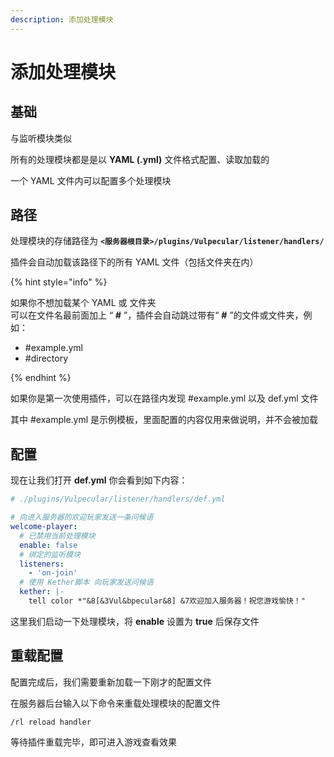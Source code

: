 ```yaml
---
description: 添加处理模块
---
```


# 添加处理模块

## 基础

与监听模块类似

所有的处理模块都是是以 **YAML (.yml)** 文件格式配置、读取加载的

一个 YAML 文件内可以配置多个处理模块

## 路径

处理模块的存储路径为 **`<服务器根目录>/plugins/Vulpecular/listener/handlers/`**

插件会自动加载该路径下的所有 YAML 文件（包括文件夹在内）

{% hint style="info" %}

如果你不想加载某个 YAML 或 文件夹<br>
可以在文件名最前面加上 “ **#** ”，插件会自动跳过带有“ **#** ”的文件或文件夹，例如：
- #example.yml
- #directory

{% endhint %}

如果你是第一次使用插件，可以在路径内发现 #example.yml 以及 def.yml 文件

其中 #example.yml 是示例模板，里面配置的内容仅用来做说明，并不会被加载

## 配置

现在让我们打开 **def.yml** 你会看到如下内容：
```yaml
# ./plugins/Vulpecular/listener/handlers/def.yml

# 向进入服务器的欢迎玩家发送一条问候语
welcome-player:
  # 已禁用当前处理模块
  enable: false
  # 绑定的监听模块
  listeners:
    - 'on-join'
  # 使用 Kether脚本 向玩家发送问候语
  kether: |-
    tell color *"&8[&3Vul&bpecular&8] &7欢迎加入服务器！祝您游戏愉快！"
```

这里我们启动一下处理模块，将 **enable** 设置为 **true** 后保存文件

## 重载配置

配置完成后，我们需要重新加载一下刚才的配置文件

在服务器后台输入以下命令来重载处理模块的配置文件

`
/rl reload handler
`

等待插件重载完毕，即可进入游戏查看效果